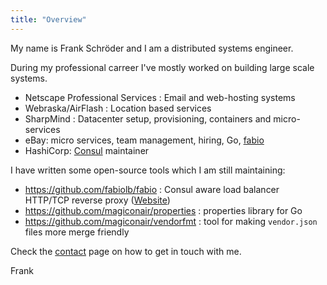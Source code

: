 ```yaml
---
title: "Overview"
---
```


My name is Frank Schröder and I am a distributed systems engineer. 

During my professional carreer I've mostly worked on building large scale 
systems.

 * Netscape Professional Services : Email and web-hosting systems
 * Webraska/AirFlash : Location based services
 * SharpMind : Datacenter setup, provisioning, containers and micro-services
 * eBay: micro services, team management, hiring, Go, [fabio](https://github.com/fabiolb/fabio)
 * HashiCorp: [Consul](https://consul.io/) maintainer

I have written some open-source tools which I am still maintaining:

 * https://github.com/fabiolb/fabio : Consul aware load balancer HTTP/TCP reverse proxy ([Website](https://fabio.netlify.com/))
 * https://github.com/magiconair/properties : properties library for Go
 * https://github.com/magiconair/vendorfmt : tool for making `vendor.json` files more merge friendly


Check the [contact](/contact/) page on how to get in touch with me.

Frank
